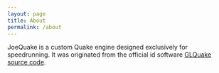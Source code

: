 ```yaml
---
layout: page
title: About
permalink: /about
---
```


JoeQuake is a custom Quake engine designed exclusively for speedrunning.
It was originated from the official id software [GLQuake source code](https://github.com/id-Software/Quake).
